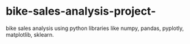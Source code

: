 # bike-sales-analysis-project-
bike sales analysis using python libraries like numpy, pandas, pyplotly, matplotlib, sklearn.
